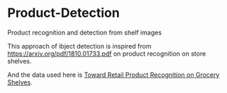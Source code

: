 # Product-Detection
Product recognition and detection from shelf images

This approach of ibject detection is inspired from https://arxiv.org/pdf/1810.01733.pdf on product recognition on store shelves.

And the data used here is [Toward Retail Product Recognition on Grocery Shelves](https://pdfs.semanticscholar.org/280e/57ea3e882f82a60065fedde058ce00769c06.pdf).
